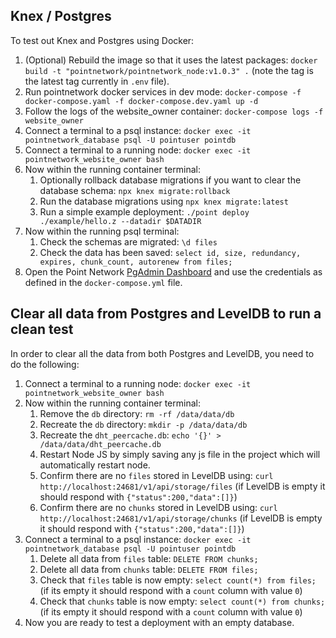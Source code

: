 ## Knex / Postgres

To test out Knex and Postgres using Docker:

1. (Optional) Rebuild the image so that it uses the latest packages: `docker build -t "pointnetwork/pointnetwork_node:v1.0.3" .` (note the tag is the latest tag currently in `.env` file).
1. Run pointnetwork docker services in dev mode: `docker-compose -f docker-compose.yaml -f docker-compose.dev.yaml up -d`
1. Follow the logs of the website_owner container: `docker-compose logs -f website_owner`
1. Connect a terminal to a psql instance: `docker exec -it pointnetwork_database psql -U pointuser pointdb`
1. Connect a terminal to a running node: `docker exec -it pointnetwork_website_owner bash`
1. Now within the running container terminal:
    1. Optionally rollback database migrations if you want to clear the database schema: `npx knex migrate:rollback`
    1. Run the database migrations using `npx knex migrate:latest`
    1. Run a simple example deployment: `./point deploy ./example/hello.z --datadir $DATADIR`
1. Now within the running psql terminal:
    1. Check the schemas are migrated: `\d files`
    1. Check the data has been saved: `select id, size, redundancy, expires, chunk_count, autorenew from files;`
1. Open the Point Network [PgAdmin Dashboard](http://localhost:5050) and use the credentials as defined in the `docker-compose.yml` file.

## Clear all data from Postgres and LevelDB to run a clean test

In order to clear all the data from both Postgres and LevelDB, you need to do the following:

1. Connect a terminal to a running node: `docker exec -it pointnetwork_website_owner bash`
1. Now within the running container terminal:
    1. Remove the `db` directory: `rm -rf /data/data/db`
    1. Recreate the `db` directory: `mkdir -p /data/data/db`
    1. Recreate the `dht_peercache.db`: `echo '{}' > /data/data/dht_peercache.db`
    1. Restart Node JS by simply saving any js file in the project which will automatically restart node.
    1. Confirm there are no `files` stored in LevelDB using: `curl http://localhost:24681/v1/api/storage/files` (if LevelDB is empty it should respond with `{"status":200,"data":[]}`)
    1. Confirm there are no `chunks` stored in LevelDB using: `curl http://localhost:24681/v1/api/storage/chunks` (if LevelDB is empty it should respond with `{"status":200,"data":[]}`)
1. Connect a terminal to a psql instance: `docker exec -it pointnetwork_database psql -U pointuser pointdb`
    1. Delete all data from `files` table: `DELETE FROM chunks;`
    1. Delete all data from `chunks` table: `DELETE FROM files;`
    1. Check that `files` table is now empty: `select count(*) from files;` (if its empty it should respond with a `count` column with value `0`)
    1. Check that `chunks` table is now empty: `select count(*) from chunks;` (if its empty it should respond with a `count` column with value `0`)
1. Now you are ready to test a deployment with an empty database.